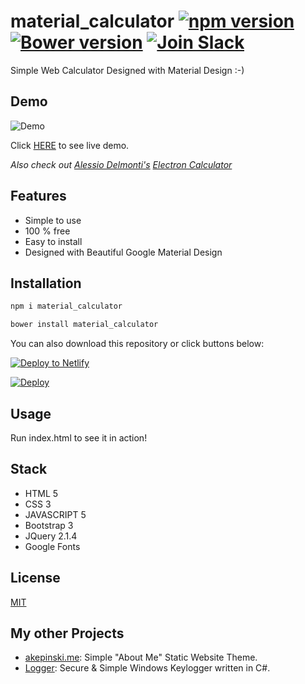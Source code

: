 # material_calculator [![npm version](https://badge.fury.io/js/material_calculator.svg)](https://www.npmjs.com/package/material_calculator) [![Bower version](https://badge.fury.io/bo/material_calculator.svg)](https://badge.fury.io/bo/material_calculator) [![Join Slack](https://img.shields.io/badge/Slack-JOIN-%23E01563.svg)](http://joinslaack.herokuapp.com/)

Simple Web Calculator Designed with Material Design :-)

## Demo

![Demo](https://raw.githubusercontent.com/xxczaki/calculator.js/master/demo.png)

Click [HERE](https://calculator.akepinski.me) to see live demo.

*Also check out [Alessio Delmonti's](https://github.com/Alexintosh) [Electron Calculator](https://github.com/Alexintosh/Electron-Calculator)*

## Features

- Simple to use
- 100 % free
- Easy to install
- Designed with Beautiful Google Material Design

## Installation

```sh
npm i material_calculator
```

```sh
bower install material_calculator
```
You can also download this repository or click buttons below:

[![Deploy to Netlify](https://www.netlify.com/img/deploy/button.svg)](https://app.netlify.com/start/deploy?repository=https://github.com/xxczaki/calculator.js)

[![Deploy](https://www.herokucdn.com/deploy/button.svg)](https://heroku.com/deploy)

## Usage

Run index.html to see it in action!

## Stack

* HTML 5
* CSS 3
* JAVASCRIPT 5
* Bootstrap 3
* JQuery 2.1.4
* Google Fonts

## License

[MIT](https://opensource.org/licenses/MIT)

## My other Projects

- [akepinski.me](https://github.com/xxczaki/akepinski.me): Simple "About Me" Static Website Theme.
- [Logger](https://github.com/xxczaki/logger): Secure & Simple Windows Keylogger written in C#.


